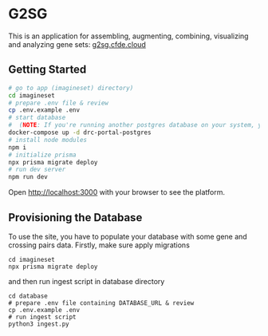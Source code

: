 # G2SG
This is an application for assembling, augmenting, combining, visualizing and analyzing gene sets: [g2sg.cfde.cloud](g2sg.cfde.cloud)

## Getting Started
```bash
# go to app (imagineset) directory)
cd imagineset
# prepare .env file & review
cp .env.example .env
# start database
#  (NOTE: If you're running another postgres database on your system, you should turn it off as the ports will conflict)
docker-compose up -d drc-portal-postgres
# install node modules
npm i
# initialize prisma
npx prisma migrate deploy
# run dev server
npm run dev
```

Open [http://localhost:3000](http://localhost:3000) with your browser to see the platform.


## Provisioning the Database
To use the site, you have to populate your database with some gene and crossing pairs data. Firstly,  make sure apply migrations
```
cd imagineset
npx prisma migrate deploy
```
and then run ingest script in database directory
```
cd database
# prepare .env file containing DATABASE_URL & review
cp .env.example .env
# run ingest script
python3 ingest.py
```

